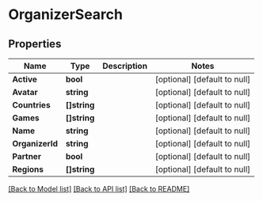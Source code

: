 # OrganizerSearch

## Properties
Name | Type | Description | Notes
------------ | ------------- | ------------- | -------------
**Active** | **bool** |  | [optional] [default to null]
**Avatar** | **string** |  | [optional] [default to null]
**Countries** | **[]string** |  | [optional] [default to null]
**Games** | **[]string** |  | [optional] [default to null]
**Name** | **string** |  | [optional] [default to null]
**OrganizerId** | **string** |  | [optional] [default to null]
**Partner** | **bool** |  | [optional] [default to null]
**Regions** | **[]string** |  | [optional] [default to null]

[[Back to Model list]](../README.md#documentation-for-models) [[Back to API list]](../README.md#documentation-for-api-endpoints) [[Back to README]](../README.md)

